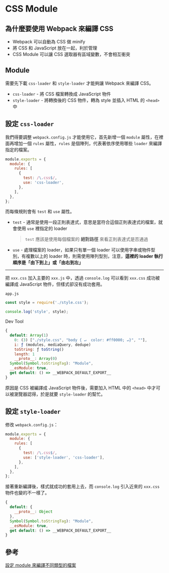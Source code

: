 # CSS Module

## 為什麼要使用 Webpack 來編譯 CSS

- Webpack 可以自動為 CSS 做 minify
- 將 CSS 和 JavaScript 放在一起，利於管理
- CSS Module 可以讓 CSS 選取器有區域變數，不會相互衝突

## Module

需要先下載 `css-loader` 和 `style-loader` 才能夠讓 Webpack 來編譯 CSS。

- `css-loader` - 將 CSS 檔案轉換成 JavaScript 物件
- `style-loader` - 將轉換後的 CSS 物件，轉為 style 並插入 HTML 的 `<head>` 中

## 設定 `css-loader`

我們得要調整 `webpack.config.js` 才能使用它，首先新增一個 `module` 屬性，在裡面再增加一個 `rules` 屬性，`rules` 是個陣列，代表著依序使用哪些 `loader` 來編譯指定的檔案。

```js
module.exports = {
  module: {
    rules: [
      {
        test: /\.css$/,
        use: 'css-loader',
      },
    ],
  },
};
```

而每條規則會有 `test` 和 `use` 屬性。

- `test` - 通常是使用一段正則表達式，意思是當符合這個正則表達式的檔案，就會使用 `use` 裡指定的 loader

  > `test` 應該是使用每個檔案的 **絕對路徑** 來看正則表達式是否通過

- `use` - 處理檔案的 loader，如果只有單一個 loader 可以使用字串或物件型別，有複數以上的 loader 時，則需使用陣列型別，注意，**這裡的 loader 執行順序是「由下到上」或「由右到左」**

---

把 `xxx.css` 加入主要的 `xxx.js` 中，透過 `console.log` 可以看到 `xxx.css` 成功被編譯成 JavaScript 物件，但樣式卻沒有成功套用。

`app.js`

```js
const style = require('./style.css');

console.log('style', style);
```

Dev Tool

```js
{
  default: Array(1)
    0: (3) ["./style.css", "body { ↵  color: #ff0000; ↵}", ""],
    i: ƒ (modules, mediaQuery, dedupe)
    toString: ƒ toString()
    length: 1
    __proto__: Array(0)
  Symbol(Symbol.toStringTag): "Module",
  __esModule: true,
  get default: () => __WEBPACK_DEFAULT_EXPORT__
}
```

原因是 CSS 被編譯成 JavaScript 物件後，需要加入 HTML 中的 `<head>` 中才可以被瀏覽器認得，於是就要 `style-loader` 的幫忙。

## 設定 `style-loader`

修改 `webpack.config.js`：

```js
module.exports = {
  module: {
    rules: [
      {
        test: /\.css$/,
        use: ['style-loader', 'css-loader'],
      },
    ],
  },
};
```

接著重新編譯後，樣式就成功的套用上去，而 `console.log` 引入近來的 `xxx.css` 物件也變的不一樣了。

```js
{
  default: {
    __proto__: Object
  },
  Symbol(Symbol.toStringTag): "Module",
  __esModule: true,
  get default: () => __WEBPACK_DEFAULT_EXPORT__
}
```

## 參考

[設定 module 來編譯不同類型的檔案](https://ithelp.ithome.com.tw/articles/10193788)
